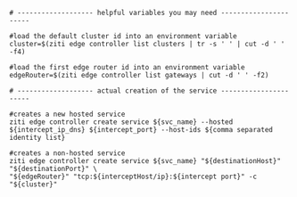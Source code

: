     # ------------------- helpful variables you may need ----------------------
    
    #load the default cluster id into an environment variable
    cluster=$(ziti edge controller list clusters | tr -s ' ' | cut -d ' ' -f4)

    #load the first edge router id into an environment variable
    edgeRouter=$(ziti edge controller list gateways | cut -d ' ' -f2)

    # ------------------- actual creation of the service ----------------------

    #creates a new hosted service
    ziti edge controller create service ${svc_name} --hosted ${intercept_ip_dns} ${intercept_port} --host-ids ${comma separated identity list}

    #creates a non-hosted service
    ziti edge controller create service ${svc_name} "${destinationHost}" "${destinationPort}" \
    "${edgeRouter}" "tcp:${interceptHost/ip}:${intercept port}" -c "${cluster}"
